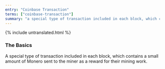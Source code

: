 ```yaml
---
entry: "Coinbase Transaction"
terms: ["coinbase-transaction"]
summary: "a special type of transaction included in each block, which contains a small amount of Monero sent to the miner as a reward for their mining work"
---
```


{% include untranslated.html %}
### The Basics

A special type of transaction included in each block, which contains a small amount of Monero sent to the miner as a reward for their mining work.